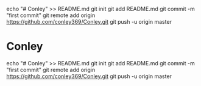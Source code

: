 
echo "# Conley" >> README.md
git init
git add README.md
git commit -m "first commit"
git remote add origin https://github.com/conley369/Conley.git
git push -u origin master
# Conley
echo "# Conley" >> README.md
git init
git add README.md
git commit -m "first commit"
git remote add origin https://github.com/conley369/Conley.git
git push -u origin master
